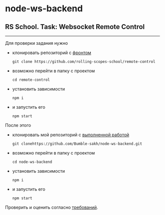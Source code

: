 # node-ws-backend

## RS School. Task: Websocket Remote Control

---

Для проверки задания нужно

- клонировать репозиторий с [фронтом](https://github.com/rolling-scopes-school/remote-control)

  `git clone https://github.com/rolling-scopes-school/remote-control`

- возможно перейти в папку с проектом

  `cd remote-control`

- установить зависимости

  `npm i`

- и запустить его

  `npm start`

После этого

- клонировать мой репозиторий с [выполненной работой](https://github.com/Bumble-sakh/node-ws-backend.git)

  `git clonehttps://github.com/Bumble-sakh/node-ws-backend.git`

- возможно перейти в папку с проектом

  `cd node-ws-backend`

- установить зависимости

  `npm i`

- и запустить его

  `npm start`

Проверить и оценить согласно [требований](https://github.com/AlreadyBored/nodejs-assignments/blob/main/assignments/remote-control/score.md).

